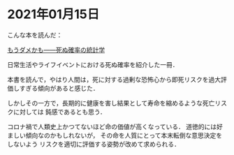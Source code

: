 # 2021年01月15日 


こんな本を読んだ：


[もうダメかも――死ぬ確率の統計学](https://amzn.to/2XHtS8F)


日常生活やライフイベントにおける死ぬ確率を紹介した一冊．



本書を読んで，やはり人間は，死に対する過剰な恐怖心から即死リスクを過大評価しすぎる傾向があると感じた．

しかしその一方で，長期的に健康を害し結果として寿命を縮めるような死亡リスクに対しては
鈍感であるとも思う．



コロナ禍で人類史上かつてないほど命の価値が高くなっている．
道徳的には好ましい傾向なのかもしれないが，
その命を人質にとって本末転倒な意思決定をしないよう
リスクを適切に評価する姿勢が改めて求められる．
